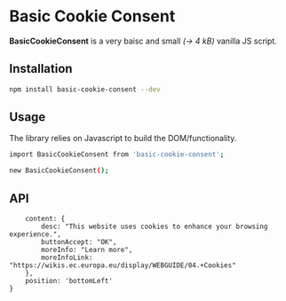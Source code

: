 # Basic Cookie Consent

**BasicCookieConsent** is a very baisc and small _(→ 4 kB)_ vanilla JS script.

## Installation

```sh
npm install basic-cookie-consent --dev
```

## Usage

The library relies on Javascript to build the DOM/functionality.

```sh
import BasicCookieConsent from 'basic-cookie-consent';

new BasicCookieConsent();
```

## API

```{
    content: {
        desc: "This website uses cookies to enhance your browsing experience.",
        buttonAccept: "OK",
        moreInfo: "Learn more",
        moreInfoLink: "https://wikis.ec.europa.eu/display/WEBGUIDE/04.+Cookies"
    },
    position: 'bottomLeft'
}
```
